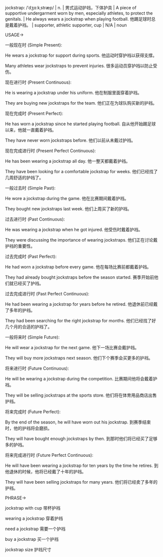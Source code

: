 jockstrap: /ˈdʒɑːkˌstræp/ | n. | 男式运动护裆，下体护具 | A piece of supportive undergarment worn by men, especially athletes, to protect the genitals. |  He always wears a jockstrap when playing football. 他踢足球时总是戴着护裆。 |  supporter, athletic supporter, cup |  N/A | noun

USAGE->

一般现在时 (Simple Present):

He wears a jockstrap for support during sports.  他运动时穿护裆以获得支撑。

Many athletes wear jockstraps to prevent injuries. 很多运动员穿护裆以防止受伤。


现在进行时 (Present Continuous):

He is wearing a jockstrap under his uniform. 他在制服里面穿着护裆。

They are buying new jockstraps for the team. 他们正在为球队购买新的护裆。


现在完成时 (Present Perfect):

He has worn a jockstrap since he started playing football. 自从他开始踢足球以来，他就一直戴着护裆。

They have never worn jockstraps before. 他们以前从未戴过护裆。


现在完成进行时 (Present Perfect Continuous):

He has been wearing a jockstrap all day. 他一整天都戴着护裆。

They have been looking for a comfortable jockstrap for weeks. 他们已经找了几周舒适的护裆了。


一般过去时 (Simple Past):

He wore a jockstrap during the game. 他在比赛期间戴着护裆。

They bought new jockstraps last week.  他们上周买了新的护裆。


过去进行时 (Past Continuous):

He was wearing a jockstrap when he got injured.  他受伤时戴着护裆。

They were discussing the importance of wearing jockstraps. 他们正在讨论戴护裆的重要性。


过去完成时 (Past Perfect):

He had worn a jockstrap before every game. 他在每场比赛前都戴着护裆。

They had already bought jockstraps before the season started.  赛季开始前他们就已经买了护裆。


过去完成进行时 (Past Perfect Continuous):

He had been wearing a jockstrap for years before he retired. 他退休前已经戴了多年的护裆。

They had been searching for the right jockstrap for months. 他们已经找了好几个月的合适的护裆了。


一般将来时 (Simple Future):

He will wear a jockstrap for the next game. 他下一场比赛会戴护裆。

They will buy more jockstraps next season. 他们下个赛季会买更多的护裆。


将来进行时 (Future Continuous):

He will be wearing a jockstrap during the competition. 比赛期间他将会戴着护裆。

They will be selling jockstraps at the sports store.  他们将在体育用品商店出售护裆。


将来完成时 (Future Perfect):

By the end of the season, he will have worn out his jockstrap. 到赛季结束时，他的护裆将会磨损。

They will have bought enough jockstraps by then. 到那时他们将已经买了足够多的护裆。


将来完成进行时 (Future Perfect Continuous):

He will have been wearing a jockstrap for ten years by the time he retires. 到他退休的时候，他将已经戴了十年的护裆。

They will have been selling jockstraps for many years.  他们将已经卖了多年的护裆。


PHRASE->

jockstrap with cup  带杯护裆

wearing a jockstrap  穿着护裆

need a jockstrap  需要一个护裆

buy a jockstrap  买一个护裆

jockstrap size  护裆尺寸
